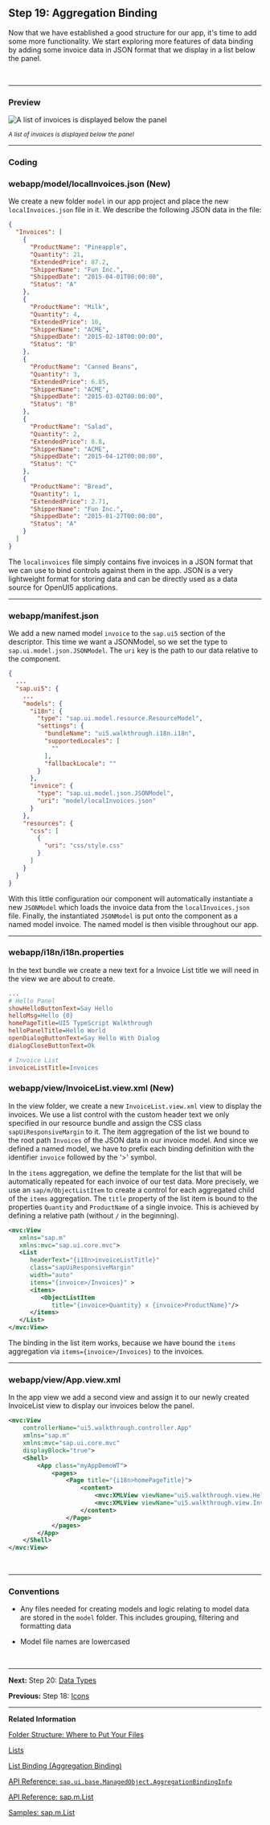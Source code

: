 ## Step 19: Aggregation Binding

Now that we have established a good structure for our app, it's time to add some more functionality. We start exploring more features of data binding by adding some invoice data in JSON format that we display in a list below the panel.

&nbsp;

***

### Preview
  
![](https://sdk.openui5.org/docs/topics/loiob05bdb47393b4abda3e1b54498959c38_LowRes.png "A list of invoices is displayed below the panel")

<sup>*A list of invoices is displayed below the panel*</sup>

***

### Coding

### webapp/model/localInvoices.json \(New\)

We create a new folder `model` in our app project and place the new `localInvoices.json` file in it. We describe the following JSON data in the file:

```json
{
  "Invoices": [
    {
      "ProductName": "Pineapple",
      "Quantity": 21,
      "ExtendedPrice": 87.2,
      "ShipperName": "Fun Inc.",
      "ShippedDate": "2015-04-01T00:00:00",
      "Status": "A"
    },
    {
      "ProductName": "Milk",
      "Quantity": 4,
      "ExtendedPrice": 10,
      "ShipperName": "ACME",
      "ShippedDate": "2015-02-18T00:00:00",
      "Status": "B"
    },
    {
      "ProductName": "Canned Beans",
      "Quantity": 3,
      "ExtendedPrice": 6.85,
      "ShipperName": "ACME",
      "ShippedDate": "2015-03-02T00:00:00",
      "Status": "B"
    },
    {
      "ProductName": "Salad",
      "Quantity": 2,
      "ExtendedPrice": 8.8,
      "ShipperName": "ACME",
      "ShippedDate": "2015-04-12T00:00:00",
      "Status": "C"
    },
    {
      "ProductName": "Bread",
      "Quantity": 1,
      "ExtendedPrice": 2.71,
      "ShipperName": "Fun Inc.",
      "ShippedDate": "2015-01-27T00:00:00",
      "Status": "A"
    }
  ]
}
```

The `localinvoices` file simply contains five invoices in a JSON format that we can use to bind controls against them in the app. JSON is a very lightweight format for storing data and can be directly used as a data source for OpenUI5 applications.

***

### webapp/manifest.json

We add a new named model `invoice` to the `sap.ui5` section of the descriptor. This time we want a JSONModel, so we set the type to `sap.ui.model.json.JSONModel`. The `uri` key is the path to our data relative to the component.


```json
{
  ...
  "sap.ui5": {
    ...
    "models": {
      "i18n": {
        "type": "sap.ui.model.resource.ResourceModel",
        "settings": {
          "bundleName": "ui5.walkthrough.i18n.i18n",
          "supportedLocales": [
            ""
          ],
          "fallbackLocale": ""
        }
      },
      "invoice": {
        "type": "sap.ui.model.json.JSONModel",
        "uri": "model/localInvoices.json"
      }
    },
    "resources": {
      "css": [
        {
          "uri": "css/style.css"
        }
      ]
    }
  }
}  
```

With this little configuration our component will automatically instantiate a new `JSONModel` which loads the invoice data from the `localInvoices.json` file. Finally, the instantiated `JSONModel` is put onto the component as a named model invoice. The named model is then visible throughout our app.

***

### webapp/i18n/i18n.properties

In the text bundle we create a new text for a Invoice List title we will need in the view we are about to create.

```ini
...
# Hello Panel
showHelloButtonText=Say Hello
helloMsg=Hello {0}
homePageTitle=UI5 TypeScript Walkthrough
helloPanelTitle=Hello World
openDialogButtonText=Say Hello With Dialog
dialogCloseButtonText=Ok

# Invoice List
invoiceListTitle=Invoices
```

### webapp/view/InvoiceList.view.xml \(New\)

In the view folder, we create a new `InvoiceList.view.xml` view to display the invoices. We use a list control with the custom header text we only specified in our resource bundle and assign the CSS class `sapUiResponsiveMargin` to it. The item aggregation of the list we bound to the root path `Invoices` of the JSON data in our invoice model. And since we defined a named model, we have to prefix each binding definition with the identifier `invoice` followed by the '>' symbol.

In the `items` aggregation, we define the template for the list that will be automatically repeated for each invoice of our test data. More precisely, we use an `sap/m/ObjectListItem` to create a control for each aggregated child of the `items` aggregation. The `title` property of the list item is bound to the properties `Quantity` and `ProductName` of a single invoice. This is achieved by defining a relative path \(without `/` in the beginning\).

```xml
<mvc:View
   xmlns="sap.m"
   xmlns:mvc="sap.ui.core.mvc">
   <List
      headerText="{i18n>invoiceListTitle}"
      class="sapUiResponsiveMargin"
      width="auto"
      items="{invoice>/Invoices}" >
      <items>
         <ObjectListItem
            title="{invoice>Quantity} x {invoice>ProductName}"/>
      </items>
   </List>
</mvc:View>
```

The binding in the list item works, because we have bound the `items` aggregation via `items={invoice>/Invoices}` to the invoices.

***

### webapp/view/App.view.xml

In the app view we add a second view and assign it to our newly created InvoiceList view to display our invoices below the panel.

```xml
<mvc:View
	controllerName="ui5.walkthrough.controller.App"
	xmlns="sap.m"
	xmlns:mvc="sap.ui.core.mvc"
	displayBlock="true">
	<Shell>
		<App class="myAppDemoWT">
			<pages>
				<Page title="{i18n>homePageTitle}">
					<content>
						<mvc:XMLView viewName="ui5.walkthrough.view.HelloPanel"/>
						<mvc:XMLView viewName="ui5.walkthrough.view.InvoiceList"/>
					</content>
				</Page>
			</pages>
		</App>
	</Shell>
</mvc:View>
```

&nbsp;

***

### Conventions

-   Any files needed for creating models and logic relating to model data are stored in the `model` folder. This includes grouping, filtering and formatting data

-   Model file names are lowercased

&nbsp;

***

**Next:** Step 20: [Data Types](../20/README.md "The list of invoices is already looking nice, but what is an invoice without a price assigned? Typically prices are stored in a technical format and with a '.' delimiter in the data model. For example, our invoice for pineapples has the calculated price 87.2 without a currency. We are going to use the OpenUI5 data types to format the price properly, with a locale-dependent decimal separator and two digits after the separator.")

**Previous:** Step 18: [Icons](../18/README.md "Our dialog is still pretty much empty. Since OpenUI5 is shipped with a large icon font that contains more than 500 icons, we will add an icon to greet our users when the dialog is opened.")

***

**Related Information**

[Folder Structure: Where to Put Your Files](https://sdk.openui5.org/topic/003f755d46d34dd1bbce9ffe08c8d46a.html "The details described here represent a best practice for structuring an application that features one component, one OData service and less than 20 views. If you're building an app that has more components, OData services and views, you may have to introduce more folder levels than described here.")

[Lists](https://sdk.openui5.org/#/topic/1da158152f644ba1ad408a3e982fd3df.html "Lists have properties and events and they contain list items that inherit from sap.m.ListItemBase, which provides navigation, selection and event features. The list item type determines the way the list item interacts by providing additional features.")

[List Binding (Aggregation Binding)](https://sdk.openui5.org/#/topic/91f057786f4d1014b6dd926db0e91070.html "List binding (or aggregation binding) is used to automatically create child controls according to model data.")

[API Reference: `sap.ui.base.ManagedObject.AggregationBindingInfo`](https://sdk.openui5.org/api/sap.ui.base.ManagedObject.AggregationBindingInfo)

[API Reference: sap.m.List](https://sdk.openui5.org/#/api/sap.m.List)

[Samples: sap.m.List](https://sdk.openui5.org/#/entity/sap.m.List)


